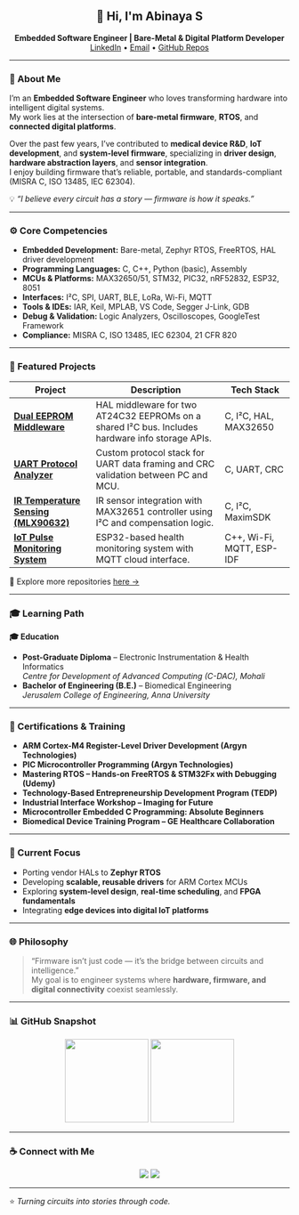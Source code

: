 <h2 align="center">👋 Hi, I'm Abinaya S</h2>
<p align="center">
  <b>Embedded Software Engineer | Bare-Metal & Digital Platform Developer</b><br>
  <a href="https://www.linkedin.com/in/abinaya-s-a27860122/">LinkedIn</a> •
  <a href="mailto:abinayavijayselvan3151996@gmail.com">Email</a> •
  <a href="https://github.com/Abunique?tab=repositories">GitHub Repos</a>
</p>

---

### 🧠 About Me  
I’m an **Embedded Software Engineer** who loves transforming hardware into intelligent digital systems.  
My work lies at the intersection of **bare-metal firmware**, **RTOS**, and **connected digital platforms**.  

Over the past few years, I’ve contributed to **medical device R&D**, **IoT development**, and **system-level firmware**, specializing in **driver design**, **hardware abstraction layers**, and **sensor integration**.  
I enjoy building firmware that’s reliable, portable, and standards-compliant (MISRA C, ISO 13485, IEC 62304).

💡 *“I believe every circuit has a story — firmware is how it speaks.”*

---

### ⚙️ Core Competencies
- **Embedded Development:** Bare-metal, Zephyr RTOS, FreeRTOS, HAL driver development  
- **Programming Languages:** C, C++, Python (basic), Assembly  
- **MCUs & Platforms:** MAX32650/51, STM32, PIC32, nRF52832, ESP32, 8051  
- **Interfaces:** I²C, SPI, UART, BLE, LoRa, Wi-Fi, MQTT  
- **Tools & IDEs:** IAR, Keil, MPLAB, VS Code, Segger J-Link, GDB  
- **Debug & Validation:** Logic Analyzers, Oscilloscopes, GoogleTest Framework  
- **Compliance:** MISRA C, ISO 13485, IEC 62304, 21 CFR 820  

---

### 🧩 Featured Projects  

| Project | Description | Tech Stack |
|----------|--------------|-------------|
| [**Dual EEPROM Middleware**](https://github.com/Abunique/Dual_EEPROM_Middleware) | HAL middleware for two AT24C32 EEPROMs on a shared I²C bus. Includes hardware info storage APIs. | C, I²C, HAL, MAX32650 |
| [**UART Protocol Analyzer**](https://github.com/Abunique/UART_Protocol_Analyzer) | Custom protocol stack for UART data framing and CRC validation between PC and MCU. | C, UART, CRC |
| [**IR Temperature Sensing (MLX90632)**](https://github.com/Abunique/MLX90632_MAX32651) | IR sensor integration with MAX32651 controller using I²C and compensation logic. | C, I²C, MaximSDK |
| [**IoT Pulse Monitoring System**](https://github.com/Abunique/IoT_Pulse_Monitoring_System) | ESP32-based health monitoring system with MQTT cloud interface. | C++, Wi-Fi, MQTT, ESP-IDF |

📂 Explore more repositories [here →](https://github.com/Abunique?tab=repositories)

---

### 🎓 Learning Path  

**🎓 Education**  
- **Post-Graduate Diploma** – Electronic Instrumentation & Health Informatics  
  *Centre for Development of Advanced Computing (C-DAC), Mohali*  
- **Bachelor of Engineering (B.E.)** – Biomedical Engineering  
  *Jerusalem College of Engineering, Anna University*

---

### 🏅 Certifications & Training
- **ARM Cortex-M4 Register-Level Driver Development (Argyn Technologies)**  
- **PIC Microcontroller Programming (Argyn Technologies)**  
- **Mastering RTOS – Hands-on FreeRTOS & STM32Fx with Debugging (Udemy)**  
- **Technology-Based Entrepreneurship Development Program (TEDP)**  
- **Industrial Interface Workshop – Imaging for Future**  
- **Microcontroller Embedded C Programming: Absolute Beginners**  
- **Biomedical Device Training Program – GE Healthcare Collaboration**

---

### 🚀 Current Focus
- Porting vendor HALs to **Zephyr RTOS**
- Developing **scalable, reusable drivers** for ARM Cortex MCUs  
- Exploring **system-level design**, **real-time scheduling**, and **FPGA fundamentals**
- Integrating **edge devices into digital IoT platforms**

---

### 🌐 Philosophy  
> “Firmware isn’t just code — it’s the bridge between circuits and intelligence.”  
> My goal is to engineer systems where **hardware, firmware, and digital connectivity** coexist seamlessly.

---

### 📊 GitHub Snapshot
<p align="center">
  <img src="https://github-readme-stats.vercel.app/api?username=Abunique&show_icons=true&theme=tokyonight" height="150"/>
  <img src="https://github-readme-stats.vercel.app/api/top-langs/?username=Abunique&layout=compact&theme=tokyonight" height="150"/>
</p>

---

### ☕ Connect with Me
<p align="center">
  <a href="https://www.linkedin.com/in/abinaya-s-a27860122/"><img src="https://img.shields.io/badge/LinkedIn-Abinaya%20S-blue?style=for-the-badge&logo=linkedin"/></a>
  <a href="mailto:abinayavijayselvan3151996@gmail.com"><img src="https://img.shields.io/badge/Email-abinayavijayselvan3151996%40gmail.com-red?style=for-the-badge&logo=gmail&logoColor=white"/></a>
</p>

---

⭐ *Turning circuits into stories through code.*
